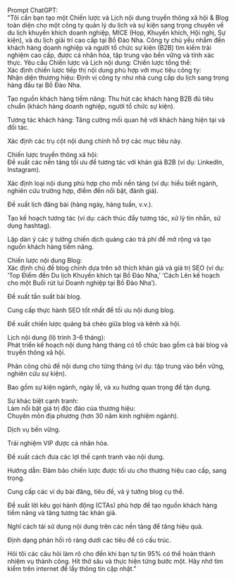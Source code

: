 Prompt ChatGPT:  
"Tôi cần bạn tạo một Chiến lược và Lịch nội dung truyền thông xã hội & Blog toàn diện cho một công ty quản lý du lịch và sự kiện sang trọng chuyên về du lịch khuyến khích doanh nghiệp, MICE (Họp, Khuyến khích, Hội nghị, Sự kiện), và du lịch giải trí cao cấp tại Bồ Đào Nha. Công ty chủ yếu nhắm đến khách hàng doanh nghiệp và người tổ chức sự kiện (B2B) tìm kiếm trải nghiệm cao cấp, được cá nhân hóa, tập trung vào bền vững và tính xác thực. 
Yêu cầu Chiến lược và Lịch nội dung:
Chiến lược tổng thể:  
Xác định chiến lược tiếp thị nội dung phù hợp với mục tiêu công ty:  
Nhận diện thương hiệu: Định vị công ty như nhà cung cấp du lịch sang trọng hàng đầu tại Bồ Đào Nha.  

Tạo nguồn khách hàng tiềm năng: Thu hút các khách hàng B2B đủ tiêu chuẩn (khách hàng doanh nghiệp, người tổ chức sự kiện).  

Tương tác khách hàng: Tăng cường mối quan hệ với khách hàng hiện tại và đối tác.

Xác định các trụ cột nội dung chính hỗ trợ các mục tiêu này.

Chiến lược truyền thông xã hội:  
Đề xuất các nền tảng tối ưu để tương tác với khán giả B2B (ví dụ: LinkedIn, Instagram).  

Xác định loại nội dung phù hợp cho mỗi nền tảng (ví dụ: hiểu biết ngành, nghiên cứu trường hợp, điểm đến nổi bật, đánh giá).  

Đề xuất lịch đăng bài (hàng ngày, hàng tuần, v.v.).  

Tạo kế hoạch tương tác (ví dụ: cách thúc đẩy tương tác, xử lý tin nhắn, sử dụng hashtag).  

Lập dàn ý các ý tưởng chiến dịch quảng cáo trả phí để mở rộng và tạo nguồn khách hàng tiềm năng.

Chiến lược nội dung Blog:  
Xác định chủ đề blog chính dựa trên sở thích khán giả và giá trị SEO (ví dụ: ‘Top Điểm đến Du lịch Khuyến khích tại Bồ Đào Nha,’ ‘Cách Lên kế hoạch cho một Buổi rút lui Doanh nghiệp tại Bồ Đào Nha’).  

Đề xuất tần suất bài blog.  

Cung cấp thực hành SEO tốt nhất để tối ưu nội dung blog.  

Đề xuất chiến lược quảng bá chéo giữa blog và kênh xã hội.

Lịch nội dung (lộ trình 3-6 tháng):  
Phát triển kế hoạch nội dung hàng tháng có tổ chức bao gồm cả bài blog và truyền thông xã hội.  

Phân công chủ đề nội dung cho từng tháng (ví dụ: tập trung vào bền vững, nghiên cứu sự kiện).  

Bao gồm sự kiện ngành, ngày lễ, và xu hướng quan trọng để tận dụng.

Sự khác biệt cạnh tranh:  
Làm nổi bật giá trị độc đáo của thương hiệu:  
Chuyên môn địa phương (hơn 30 năm kinh nghiệm ngành).  

Dịch vụ bền vững.  

Trải nghiệm VIP được cá nhân hóa.

Đề xuất cách đưa các lợi thế cạnh tranh vào nội dung.

Hướng dẫn:
Đảm bảo chiến lược được tối ưu cho thương hiệu cao cấp, sang trọng.  

Cung cấp các ví dụ bài đăng, tiêu đề, và ý tưởng blog cụ thể.  

Đề xuất lời kêu gọi hành động (CTAs) phù hợp để tạo nguồn khách hàng tiềm năng và tăng tương tác khán giả.  

Nghĩ cách tái sử dụng nội dung trên các nền tảng để tăng hiệu quả.  

Định dạng phản hồi rõ ràng dưới các tiêu đề có cấu trúc.

Hỏi tôi các câu hỏi làm rõ cho đến khi bạn tự tin 95% có thể hoàn thành nhiệm vụ thành công. Hít thở sâu và thực hiện từng bước một. Hãy nhớ tìm kiếm trên internet để lấy thông tin cập nhật."

